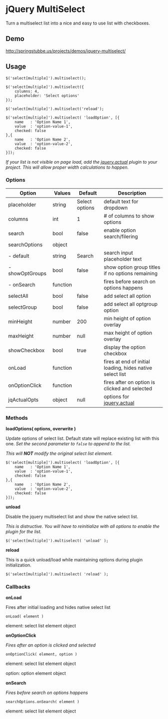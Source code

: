 jQuery MultiSelect
==================

Turn a multiselect list into a nice and easy to use list with checkboxes.

## Demo
http://springstubbe.us/projects/demos/jquery-multiselect/

## Usage
```
$('select[multiple]').multiselect();

$('select[multiple]').multiselect({
    columns: 4,
    placeholder: 'Select options'
});

$('select[multiple]').multiselect('reload');

$('select[multiple]').multiselect( 'loadOption', [{
    name   : 'Option Name 1',
    value  : 'option-value-1',
    checked: false
},{
    name   : 'Option Name 2',
    value  : 'option-value-2',
    checked: false
}]);
```
*If your list is not visible on page load, add the [jquery.actual](https://github.com/dreamerslab/jquery.actual) plugin to your project.  This will allow proper width calculations to happen.*


### Options
| Option          | Values   | Default        | Description                    |
| --------------- | -------- | -------------- | ------------------------------ |
| placeholder     | string   | Select options | default text for dropdown      |
| columns         | int      | 1              | # of columns to show options   |
| search          | bool     | false          | enable option search/filering  |
| searchOptions   | object   |                |                                |
| - default       | string   | Search         | search input placeholder text  |
| - showOptGroups | bool     | false          | show option group titles if no options remaining |
| - onSearch      | function |                | fires before search on options happens |
| selectAll       | bool     | false          | add select all option          |
| selectGroup     | bool     | false          | add select all optgroup option |
| minHeight       | number   | 200            | min height of option overlay   |
| maxHeight       | number   | null           | max height of option overlay   |
| showCheckbox    | bool     | true           | display the option checkbox    |
| onLoad          | function |                | fires at end of initial loading, hides native select list |
| onOptionClick   | function |                | fires after on option is clicked and selected |
| jqActualOpts    | object   | null           | options for [jquery.actual](https://github.com/dreamerslab/jquery.actual)      |


### Methods
**loadOptions( options, overwrite )**

Update options of select list. Default state will replace existing list with this one. *Set the second parameter to `false` to append to the list.*

*This will **NOT** modify the original select list element.*
```
$('select[multiple]').multiselect( 'loadOption', [{
    name   : 'Option Name 1',
    value  : 'option-value-1',
    checked: false
},{
    name   : 'Option Name 2',
    value  : 'option-value-2',
    checked: false
}]);
```


**unload**

Disable the jquery multiselect list and show the native select list.

*This is distructive. You will have to reinitialize with all options to enable the plugin for the list.*

`$('select[multiple]').multiselect( 'unload' );`


**reload**

This is a quick unload/load while maintaining options during plugin initialization.

`$('select[multiple]').multiselect( 'reload' );`


### Callbacks
**onLoad**

Fires after initial loading and hides native select list

`onLoad( element )`

element: select list element object


**onOptionClick**

*Fires after an option is clicked and selected*

`onOptionClick( element, option )`

element: select list element object

option:  option element object


**onSearch**

*Fires before search on options happens*

`searchOptions.onSearch( element )`

element: select list element object
